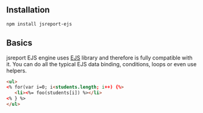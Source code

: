 

## Installation

```bash
npm install jsreport-ejs
```

## Basics

jsreport EJS engine uses [EJS](http://www.ejs.co/) library and therefore is fully compatible with it. You can do all the typical EJS data binding, conditions, loops or even use helpers.

```html
<ul>
<% for(var i=0; i<students.length; i++) {%>
   <li><%= foo(students[i]) %></li>
<% } %>
</ul>
```
